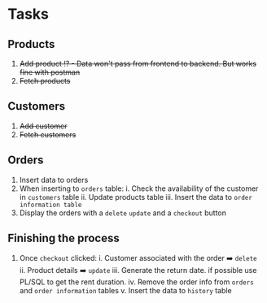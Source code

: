 # Tasks

## Products

1. ~~Add product ⁉ - Data won't pass from frontend to backend. But works fine with postman~~
2. ~~Fetch products~~

## Customers

1. ~~Add customer~~
2. ~~Fetch customers~~

## Orders

1. Insert data to orders
2. When inserting to `orders` table:
   i. Check the availability of the customer in `customers` table
   ii. Update products table
   iii. Insert the data to `order information table`
3. Display the orders with a `delete` `update` and a `checkout` button

## Finishing the process

1. Once `checkout` clicked:
   i. Customer associated with the order ➡️ `delete`
   ii. Product details ➡️ `update`
   iii. Generate the return date. if possible use PL/SQL to get the rent duration.
   iv. Remove the order info from `orders` and `order information` tables
   v. Insert the data to `history` table
